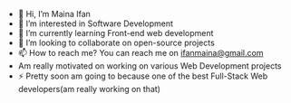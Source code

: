 - 👋 Hi, I’m Maina Ifan
- 👀 I’m interested in Software Development
- 🌱 I’m currently learning Front-end web development
- 💞️ I’m looking to collaborate on open-source projects
- 📫 How to reach me? You can reach me on ifanmaina@gmail.com 
- Am really motivated on working on various Web Development projects
- ⚡ Pretty soon am going to because one of the best Full-Stack Web developers(am really working on that)

<!---
ifan3735/ifan3735 is a ✨ special ✨ repository because its `README.md` (this file) appears on your GitHub profile.
You can click the Preview link to take a look at your changes.
--->
